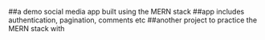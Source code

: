 ##a demo social media app built using the MERN stack
##app includes authentication, pagination, comments etc
##another project to practice the MERN stack with
